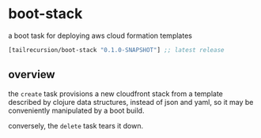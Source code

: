 # boot-stack

a boot task for deploying aws cloud formation templates

[](dependency)
```clojure
[tailrecursion/boot-stack "0.1.0-SNAPSHOT"] ;; latest release
```
[](/dependency)

## overview

the `create` task provisions a new cloudfront stack from a template described
by clojure data structures, instead of json and yaml, so it may be conveniently
manipulated by a boot build.

conversely, the `delete` task tears it down.
